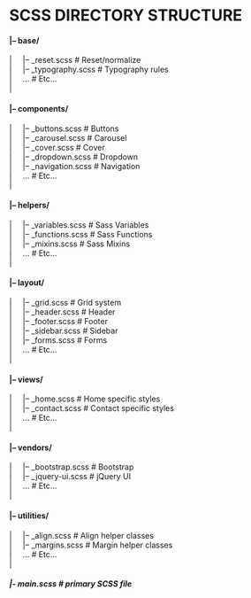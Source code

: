# SCSS DIRECTORY STRUCTURE 

#### |– base/ 
|&nbsp;&nbsp;&nbsp;&nbsp;&nbsp;|– _reset.scss       # Reset/normalize  
|&nbsp;&nbsp;&nbsp;&nbsp;&nbsp;|– _typography.scss  # Typography rules  
|&nbsp;&nbsp;&nbsp;&nbsp;&nbsp;...                  # Etc…  
|
#### |– components/ 
|&nbsp;&nbsp;&nbsp;&nbsp;&nbsp;|– _buttons.scss     # Buttons  
|&nbsp;&nbsp;&nbsp;&nbsp;&nbsp;|– _carousel.scss    # Carousel  
|&nbsp;&nbsp;&nbsp;&nbsp;&nbsp;|– _cover.scss       # Cover  
|&nbsp;&nbsp;&nbsp;&nbsp;&nbsp;|– _dropdown.scss    # Dropdown  
|&nbsp;&nbsp;&nbsp;&nbsp;&nbsp;|– _navigation.scss  # Navigation  
|&nbsp;&nbsp;&nbsp;&nbsp;&nbsp;...                  # Etc…  
|
#### |– helpers/ 
|&nbsp;&nbsp;&nbsp;&nbsp;&nbsp;|– _variables.scss   # Sass Variables  
|&nbsp;&nbsp;&nbsp;&nbsp;&nbsp;|– _functions.scss   # Sass Functions  
|&nbsp;&nbsp;&nbsp;&nbsp;&nbsp;|– _mixins.scss      # Sass Mixins  
|&nbsp;&nbsp;&nbsp;&nbsp;&nbsp;...                  # Etc…  
|
#### |– layout/ 
|&nbsp;&nbsp;&nbsp;&nbsp;&nbsp;|– _grid.scss        # Grid system  
|&nbsp;&nbsp;&nbsp;&nbsp;&nbsp;|– _header.scss      # Header  
|&nbsp;&nbsp;&nbsp;&nbsp;&nbsp;|– _footer.scss      # Footer  
|&nbsp;&nbsp;&nbsp;&nbsp;&nbsp;|– _sidebar.scss     # Sidebar  
|&nbsp;&nbsp;&nbsp;&nbsp;&nbsp;|– _forms.scss       # Forms  
|&nbsp;&nbsp;&nbsp;&nbsp;&nbsp;...                  # Etc…  
|
#### |– views/ 
|&nbsp;&nbsp;&nbsp;&nbsp;&nbsp;|– _home.scss        # Home specific styles  
|&nbsp;&nbsp;&nbsp;&nbsp;&nbsp;|– _contact.scss     # Contact specific styles  
|&nbsp;&nbsp;&nbsp;&nbsp;&nbsp;...                  # Etc…  
|
#### |– vendors/ 
|&nbsp;&nbsp;&nbsp;&nbsp;&nbsp;|– _bootstrap.scss   # Bootstrap  
|&nbsp;&nbsp;&nbsp;&nbsp;&nbsp;|– _jquery-ui.scss   # jQuery UI  
|&nbsp;&nbsp;&nbsp;&nbsp;&nbsp;...                  # Etc…  
|
#### |– utilities/
|&nbsp;&nbsp;&nbsp;&nbsp;&nbsp;|– _align.scss       # Align helper classes  
|&nbsp;&nbsp;&nbsp;&nbsp;&nbsp;|– _margins.scss     # Margin helper classes  
|&nbsp;&nbsp;&nbsp;&nbsp;&nbsp;...                  # Etc…  
|
##### |- main.scss          # primary SCSS file 

